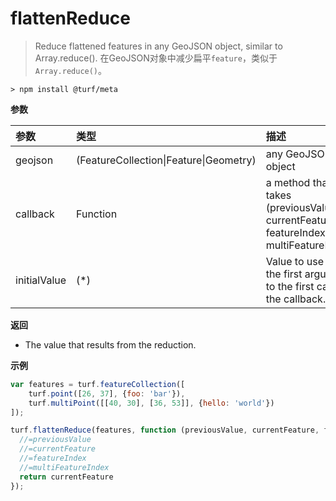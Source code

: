 # flattenReduce

> Reduce flattened features in any GeoJSON object, similar to Array.reduce().
> 在GeoJSON对象中减少扁平`feature`，类似于`Array.reduce()`。

```text
> npm install @turf/meta
```

**参数**

| 参数         | 类型                                   | 描述                                                         |
| :----------- | :------------------------------------- | :----------------------------------------------------------- |
| geojson      | (FeatureCollection\|Feature\|Geometry) | any GeoJSON object                                           |
| callback     | Function                               | a method that takes (previousValue, currentFeature, featureIndex, multiFeatureIndex) |
| initialValue | (*)                                    | Value to use as the first argument to the first call of the callback. |

**返回**

- The value that results from the reduction.

**示例**

```js
var features = turf.featureCollection([
    turf.point([26, 37], {foo: 'bar'}),
    turf.multiPoint([[40, 30], [36, 53]], {hello: 'world'})
]);

turf.flattenReduce(features, function (previousValue, currentFeature, featureIndex, multiFeatureIndex) {
  //=previousValue
  //=currentFeature
  //=featureIndex
  //=multiFeatureIndex
  return currentFeature
});
```